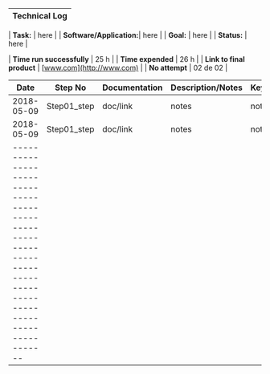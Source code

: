 | **Technical Log**                                 |
|---------------------------------------------------|

| **Task:**                |  here                        |
| **Software/Application:**|  here                        |
| **Goal:**                |  here                        |
| **Status:**              |  here                        |

| **Time run successfully** | 25 h                      |
| **Time expended**         | 26 h                      |
| **Link to final product** | [www.com](http://www.com) |
| **No attempt**            | 02 de 02                  |


| **Date**      | **Step No** | **Documentation** | **Description/Notes** | **Key/Tip** |
|---------------|-------------|-------------------|-----------------------|-------------|
| 2018-05-09    | Step01_step | doc/link          | notes                 | notes       |
| 2018-05-09    | Step01_step | doc/link          | notes                 | notes       |
|-----------------------------------------------------------------------------------------------------------|
